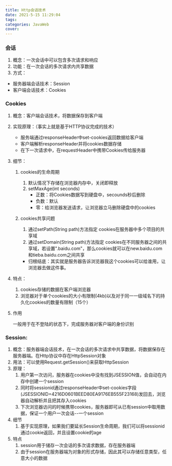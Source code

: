 ```yaml
---
title: Http会话技术
date: 2021-5-15 11:29:04
tags:
categories: JavaWeb
cover:
---
```


### 会话

1. 概念：一次会话中可以包含多次请求和响应
2. 功能：在一次会话的多次请求内共享数据
3. 方式：
  - 服务器端会话技术：Session
  - 客户端会话技术：Cookies

### Cookies

1. 概念：客户端会话技术，将数据保存到客户端

2. 实现原理：（事实上就是基于HTTP协议完成的技术）

   - 服务端通过responseHeader中set-cookies返回数据给客户端
   - 客户端解析responseHeader并将cookies数据存储
   - 在下一次请求中，在requestHeader中携带Cookies传给服务器

3. 细节：

   1. cookies的生命周期

      1. 默认情况下存储在浏览器内存中，关闭即释放
      2. setMaxAge(int seconds)
         - 正数：将Cookies数据写到硬盘中，secounds秒后删除
         - 负数：默认
         - 零：给浏览器发送请求，让浏览器立马删除硬盘中的cookies

   2. cookies共享问题

      1. 通过setPath(String path)方法指定 cookies在服务器中多个项目的共享域
      2. 通过setDomain(String path)方法指定 cookies在不同服务器之间的共享域，若设置".baidu.com"，那么cookies就可以在new.baidu.com和tieba.baidu.com之间共享

      - 归根结底：其实就是服务器告诉浏览器我这个cookies可以给谁用，让浏览器去做这件事。

4. 特点：

   1. cookies存储的数据在客户端浏览器
   2. 浏览器对于单个cookies的大小有限制(4kb)以及对于同一一级域名下的持久化cookies的数量有限制（15个）

5. 作用

   一般用于在不登陆的状态下，完成服务器对客户端的身份识别

### Session:

1. 概念：服务器端会话技术，在一次会话的多次请求中共享数据，将数据保存在服务器端。在Http协议中存在HttpSession对象
2. 用法：可以使用Request.getSession()来获取HttpSession
3. 原理：
   1. 用户第一次访问，服务器在cookies中没有找到JSESSION值，会自动在内存中创建一个session
   2. 同时将sessionid通过responseHeader中set-cookies字段(JSESSIONID=4216D0601BEED80EA9176EB555F23168)发回去，浏览器自动解析并且把其存入cookies
   3. 下次浏览器访问的时候携带cookies，服务器即可从已有session中取用数据，保证一个用户一次会话--一个session
4. 细节
   1. 基于实现原理，如果我们要延长Session生命周期，我们可以将sessionid通过cookie返回，并且设置cookie的age
5. 特点
   1. session用于储存一次会话的多次请求数据，存在服务器端
   2. 由于session在服务器端为对象的形式存储，因此其可以存储任意类型，任意大小的数据
